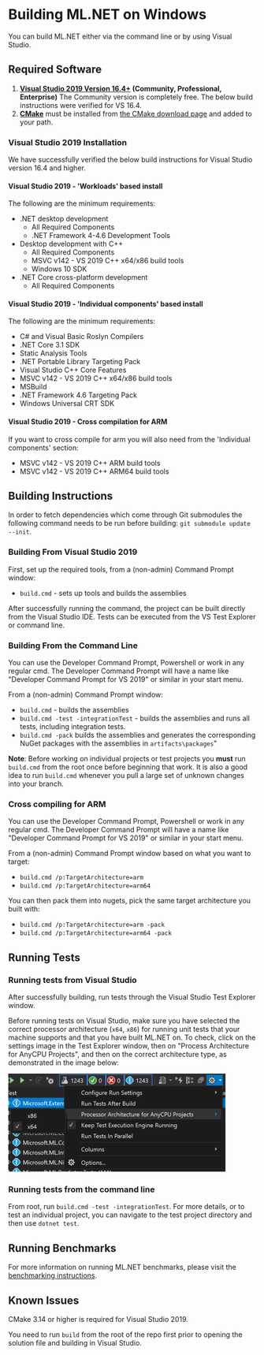 Building ML.NET on Windows
==========================

You can build ML.NET either via the command line or by using Visual Studio.

## Required Software

1. **[Visual Studio 2019 Version 16.4+](https://www.visualstudio.com/downloads/) (Community, Professional, Enterprise)** The Community version is completely free. The below build instructions were verified for VS 16.4.
2. **[CMake](https://cmake.org/)** must be installed from [the CMake download page](https://cmake.org/download/#latest) and added to your path.

### Visual Studio 2019 Installation
We have successfully verified the below build instructions for Visual Studio version 16.4 and higher.

#### Visual Studio 2019 - 'Workloads' based install

The following are the minimum requirements:
  * .NET desktop development
    * All Required Components
    * .NET Framework 4-4.6 Development Tools
  * Desktop development with C++
    * All Required Components
    * MSVC v142 - VS 2019 C++ x64/x86 build tools
    * Windows 10 SDK
  * .NET Core cross-platform development
    * All Required Components

#### Visual Studio 2019 - 'Individual components' based install

The following are the minimum requirements:
  * C# and Visual Basic Roslyn Compilers
  * .NET Core 3.1 SDK
  * Static Analysis Tools
  * .NET Portable Library Targeting Pack
  * Visual Studio C++ Core Features
  * MSVC v142 - VS 2019 C++ x64/x86 build tools
  * MSBuild
  * .NET Framework 4.6 Targeting Pack
  * Windows Universal CRT SDK

#### Visual Studio 2019 - Cross compilation for ARM

If you want to cross compile for arm you will also need from the 'Individual components' section:
  * MSVC v142 - VS 2019 C++ ARM build tools
  * MSVC v142 - VS 2019 C++ ARM64 build tools

## Building Instructions

In order to fetch dependencies which come through Git submodules the following command needs to be run before building: `git submodule update --init`.

### Building From Visual Studio 2019

First, set up the required tools, from a (non-admin) Command Prompt window:

- `build.cmd` - sets up tools and builds the assemblies

After successfully running the command, the project can be built directly from the Visual Studio IDE. Tests can be executed from the VS Test Explorer or command line.

### Building From the Command Line

You can use the Developer Command Prompt, Powershell or work in any regular cmd. The Developer Command Prompt will have a name like "Developer Command Prompt for VS 2019" or similar in your start menu.

From a (non-admin) Command Prompt window:

- `build.cmd` - builds the assemblies
- `build.cmd -test -integrationTest` - builds the assemblies and runs all tests, including integration tests.
- `build.cmd -pack` builds the assemblies and generates the corresponding NuGet packages with the assemblies in `artifacts\packages`"

**Note**: Before working on individual projects or test projects you **must** run `build.cmd` from the root once before beginning that work. It is also a good idea to run `build.cmd` whenever you pull a large set of unknown changes into your branch.

### Cross compiling for ARM

You can use the Developer Command Prompt, Powershell or work in any regular cmd. The Developer Command Prompt will have a name like "Developer Command Prompt for VS 2019" or similar in your start menu.

From a (non-admin) Command Prompt window based on what you want to target:

- `build.cmd /p:TargetArchitecture=arm`
- `build.cmd /p:TargetArchitecture=arm64`

You can then pack them into nugets, pick the same target architecture you built with:

- `build.cmd /p:TargetArchitecture=arm -pack`
- `build.cmd /p:TargetArchitecture=arm64 -pack`

## Running Tests

### Running tests from Visual Studio

After successfully building, run tests through the Visual Studio Test Explorer window.

Before running tests on Visual Studio, make sure you have selected the correct processor architecture (`x64`, `x86`) for running unit tests that your machine supports and that you have built ML.NET on. To check, click on the settings image in the Test Explorer window, then on "Process Architecture for AnyCPU Projects", and then on the correct architecture type, as demonstrated in the image below:

![Check for unit test process architecture](./assets/process_architecture_run_tests_vs.png)

### Running tests from the command line

From root, run `build.cmd -test -integrationTest`.
For more details, or to test an individual project, you can navigate to the test project directory and then use `dotnet test`.

## Running Benchmarks

For more information on running ML.NET benchmarks, please visit the [benchmarking instructions](../../test/Microsoft.ML.PerformanceTests/README.md).

## Known Issues

CMake 3.14 or higher is required for Visual Studio 2019.

You need to run `build` from the root of the repo first prior to opening the solution file and building in Visual Studio.
